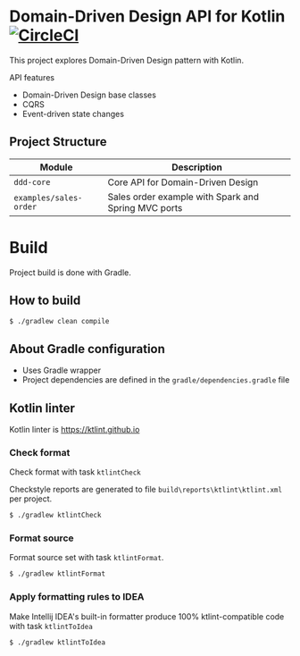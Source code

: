 # Domain-Driven Design API for Kotlin [![CircleCI](https://circleci.com/gh/nemit/paju-ddd.svg?style=shield)](https://circleci.com/gh/nemit/paju-ddd)

This project explores Domain-Driven Design pattern with Kotlin. 

API features

- Domain-Driven Design base classes
- CQRS
- Event-driven state changes

## Project Structure

Module | Description
------ | -----------
`ddd-core` | Core API for Domain-Driven Design
`examples/sales-order` | Sales order example with Spark and Spring MVC ports 


# Build

Project build is done with Gradle.

## How to build
```bash
$ ./gradlew clean compile
```

## About Gradle configuration 

- Uses Gradle wrapper
- Project dependencies are defined in the `gradle/dependencies.gradle` file

## Kotlin linter

Kotlin linter is <https://ktlint.github.io>

### Check format

Check format with task `ktlintCheck`

Checkstyle reports are generated to file `build\reports\ktlint\ktlint.xml` per 
project. 

```bash
$ ./gradlew ktlintCheck
```

### Format source

Format source set with task `ktlintFormat`. 

```bash
$ ./gradlew ktlintFormat
```

### Apply formatting rules to IDEA

Make Intellij IDEA's built-in formatter produce 100% ktlint-compatible code with task `ktlintToIdea`

```bash
$ ./gradlew ktlintToIdea
```

